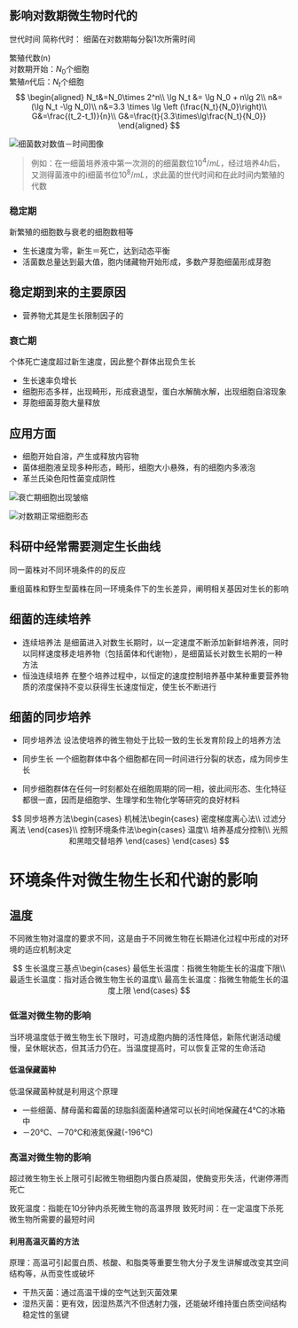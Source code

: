## 影响对数期微生物时代的

世代时间 简称代时： 细菌在对数期每分裂1次所需时间

繁殖代数(n)<br>
对数期开始：$N_0$个细胞<br>
繁殖$n$代后：$N_t$个细胞
$$
\begin{aligned}
    N_t&=N_0\times 2^n\\
    \lg N_t &= \lg N_0 + n\lg 2\\
    n&=(\lg N_t -\lg N_0)\\
    n&=3.3 \times \lg \left (\frac{N_t}{N_0}\right)\\
    G&=\frac{(t_2-t_1)}{n}\\
    G&=\frac{t}{3.3\times\lg\frac{N_t}{N_0}}
\end{aligned}
$$

![细菌数对数值－时间图像]()

> 例如：在一细菌培养液中第一次测的的细菌数位$10^4/mL$，经过培养$4h$后，又测得菌液中的i细菌书位$10^8/mL$，求此菌的世代时间和在此时间内繁殖的代数


### 稳定期
新繁殖的细胞数与衰老的细胞数相等
+ 生长速度为零，新生＝死亡，达到动态平衡
+ 活菌数总量达到最大值，胞内储藏物开始形成，多数产芽胞细菌形成芽胞

## 稳定期到来的主要原因
+ 营养物尤其是生长限制因子的


### 衰亡期
个体死亡速度超过新生速度，因此整个群体出现负生长
+ 生长速率负增长
+ 细胞形态多样，出现畸形，形成衰退型，蛋白水解酶水解，出现细胞自溶现象
+ 芽胞细菌芽胞大量释放

## 应用方面
+ 细胞开始自溶，产生或释放内容物
+ 菌体细胞液呈现多种形态，畸形，细胞大小悬殊，有的细胞内多液泡
+ 革兰氏染色阳性菌变成阴性

![衰亡期细胞出现皱缩]()

![对数期正常细胞形态]()

## 科研中经常需要测定生长曲线

同一菌株对不同环境条件的的反应

重组菌株和野生型菌株在同一环境条件下的生长差异，阐明相关基因对生长的影响

## 细菌的连续培养

+ 连续培养法
  是细菌进入对数生长期时，以一定速度不断添加新鲜培养液，同时以同样速度移走培养物（包括菌体和代谢物），是细菌延长对数生长期的一种方法
+ 恒浊连续培养
  在整个培养过程中，以恒定的速度控制培养基中某种重要营养物质的浓度保持不变以获得生长速度恒定，使生长不断进行

## 细菌的同步培养
+ 同步培养法
  设法使培养的微生物处于比较一致的生长发育阶段上的培养方法

+ 同步生长
  一个细胞群体中各个细胞都在同一时间进行分裂的状态，成为同步生长

+ 同步细胞群体在任何一时刻都处在细胞周期的同一相，彼此间形态、生化特征都很一直，因而是细胞学、生理学和生物化学等研究的良好材料

$$
同步培养方法\begin{cases}
    机械法\begin{cases}
        密度梯度离心法\\
        过滤分离法
    \end{cases}\\
    控制环境条件法\begin{cases}
        温度\\
        培养基成分控制\\
        光照和黑暗交替培养
    \end{cases}
\end{cases}  
$$

# 环境条件对微生物生长和代谢的影响

## 温度

不同微生物对温度的要求不同，这是由于不同微生物在长期进化过程中形成的对环境的适应机制决定

$$
生长温度三基点\begin{cases}
    最低生长温度：指微生物能生长的温度下限\\
    最适生长温度：指对适合微生物生长的温度\\
    最高生长温度：指微生物能生长的温度上限
\end{cases}
$$

### 低温对微生物的影响
当环境温度低于微生物生长下限时，可造成胞内酶的活性降低，新陈代谢活动缓慢，呈休眠状态，但其活力仍在。当温度提高时，可以恢复正常的生命活动

#### 低温保藏菌种
低温保藏菌种就是利用这个原理
+ 一些细菌、酵母菌和霉菌的琼脂斜面菌种通常可以长时间地保藏在4℃的冰箱中
+ －20℃、－70℃和液氮保藏(-196℃)

### 高温对微生物的影响
超过微生物生长上限可引起微生物细胞内蛋白质凝固，使酶变形失活，代谢停滞而死亡

致死温度：指能在10分钟内杀死微生物的高温界限
致死时间：在一定温度下杀死微生物所需要的最短时间

#### 利用高温灭菌的方法
原理：高温可引起蛋白质、核酸、和脂类等重要生物大分子发生讲解或改变其空间结构等，从而变性或破坏

+ 干热灭菌：通过高温干燥的空气达到灭菌效果
+ 湿热灭菌：更有效，因湿热蒸汽不但透射力强，还能破坏维持蛋白质空间结构稳定性的氢键